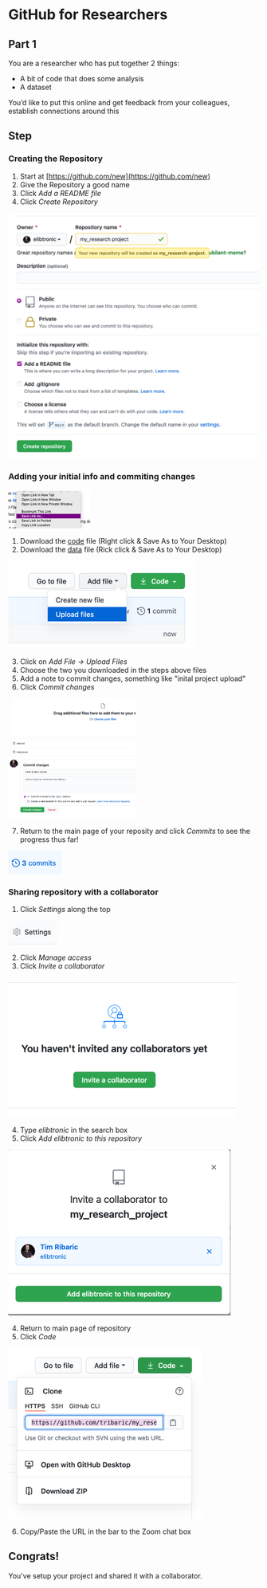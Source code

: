 # GitHub for Researchers

## Part 1

You are a researcher who has put together 2 things:
- A bit of code that does some analysis
- A dataset

You’d like to put this online and get feedback from your colleagues, establish connections around this

## Step

### Creating the Repository

1. Start at [https://github.com/new](https://github.com/new)
2. Give the Repository a good name
3. Click  *Add a README file*
4. Click *Create Repository*

<img src="./caps/p1_00.png" alt="step 1" style="zoom:50%;" />


### Adding your initial info and commiting changes

<img src="./caps/p1_01.png" alt="step2" style="zoom:50%;" />

1. Download the [code](https://raw.githubusercontent.com/BrockDSL/github_for_researchers/master/analyze.py) file (Right click  & Save As to Your Desktop)
2. Download the [data](https://raw.githubusercontent.com/BrockDSL/github_for_researchers/master/data.txt) file (Rick click & Save As to Your Desktop)

<img src="./caps/p1_02.png" alt="step3" style="zoom:50%;" />

3. Click on *Add File -> Upload Files* 
4. Choose the two you downloaded in the steps above files
5. Add a note to commit changes, something like "inital project upload"
6. Click *Commit changes*



<img src="./caps/p1_03.png" alt="step 4" style="zoom: 25%;" />



7. Return to the main page of your reposity and click *Commits* to see the progress thus far!

<img src="./caps/p1_04.png" alt="step 4" style="zoom:50%;" />





### Sharing repository with a collaborator

1. Click *Settings* along the top

<img src="./caps/p1_05.png" alt="step 6" style="zoom:50%;" />

2. Click *Manage access*
3. Click *Invite a collaborator*

<img src="./caps/p1_06.png" alt="step 7" style="zoom: 50%;" />

4. Type _elibtronic_ in the search box
5. Click *Add elibtronic to this repository*

<img src="./caps/p1_07.png" alt="step 8" style="zoom:50%;" />

4. Return to main page of repository
5. Click *Code*

<img src="./caps/p1_08.png" alt="step 9" style="zoom:50%;" />

6. Copy/Paste the URL in the bar to the Zoom chat box



## Congrats!

You've setup your project and shared it with a collaborator.